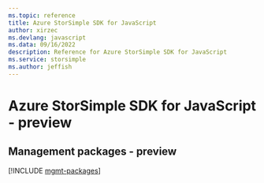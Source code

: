 ```yaml
---
ms.topic: reference
title: Azure StorSimple SDK for JavaScript
author: xirzec
ms.devlang: javascript
ms.data: 09/16/2022
description: Reference for Azure StorSimple SDK for JavaScript
ms.service: storsimple
ms.author: jeffish
---
```

# Azure StorSimple SDK for JavaScript - preview

## Management packages - preview
[!INCLUDE [mgmt-packages](storsimple-mgmt-index.md)]
